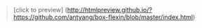 > [click to preview] (http://htmlpreview.github.io/?https://github.com/antyang/box-flexin/blob/master/index.html)
